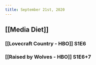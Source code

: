 ```yaml
---
title: September 21st, 2020
---
```


## [[Media Diet]]
### [[Lovecraft Country - HBO]] S1E6

### [[Raised by Wolves - HBO]] S1E6+7
